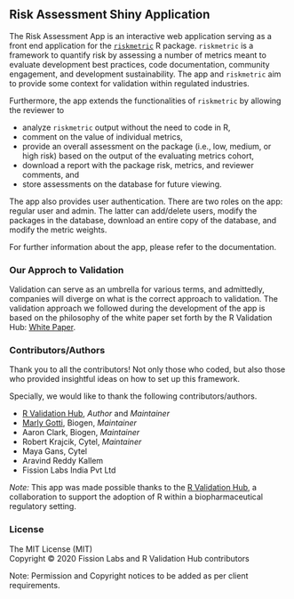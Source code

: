 ## Risk Assessment Shiny Application

The Risk Assessment App is an interactive web application serving as a front end
application for the [`riskmetric`](https://github.com/pharmaR/riskmetric) R package. `riskmetric` is a framework to quantify risk by assessing a number of
metrics meant to evaluate development best practices, code documentation,
community engagement, and development sustainability. The app and `riskmetric`
aim to provide some context for validation within regulated industries.

Furthermore, the app extends the functionalities of `riskmetric` by allowing
the reviewer to

- analyze `riskmetric` output without the need to code in R,
- comment on the value of individual metrics,
- provide an overall assessment on the package (i.e., low, medium, or high risk)
based on the output of the evaluating metrics cohort,
- download a report with the package risk, metrics, and reviewer comments, and
- store assessments on the database for future viewing.

The app also provides user authentication. There are two roles on the app:
regular user and admin. The latter can add/delete users,
modify the packages in the database,
download an entire copy of the database, and modify the metric weights.

For further information about the app, please refer to the documentation.

<!---------------------------------------------------------------------------->
<!---------------------------------------------------------------------------->

### Our Approch to Validation

Validation can serve as an umbrella for various terms, and admittedly,
companies will diverge on what is the correct approach to validation. The 
validation approach we followed during the development of the app is
based on the philosophy of the white paper set forth by the
R Validation Hub: [White Paper](https://www.pharmar.org/white-paper/).

<!---------------------------------------------------------------------------->
<!---------------------------------------------------------------------------->

### Contributors/Authors

Thank you to all the contributors! Not only those who coded, but also those
who provided insightful ideas on how to set up this framework.

Specially, we would like to thank the following contributors/authors.

- [R Validation Hub](https://www.pharmar.org), *Author* and *Maintainer*
- [Marly Gotti](https://www.marlygotti.com), Biogen, *Maintainer*
- Aaron Clark, Biogen, *Maintainer*
- Robert Krajcik, Cytel, *Maintainer*
- Maya Gans, Cytel
- Aravind Reddy Kallem
- Fission Labs India Pvt Ltd

_Note:_ This app was made possible thanks to the [R Validation Hub](https://www.pharmar.org/about/), a collaboration to support the adoption
of R within a biopharmaceutical regulatory setting.

<!---------------------------------------------------------------------------->
<!---------------------------------------------------------------------------->

### License
The MIT License (MIT)<br>
Copyright © 2020 Fission Labs and R Validation Hub contributors
 
Note: Permission and Copyright notices to be added as per client requirements.

